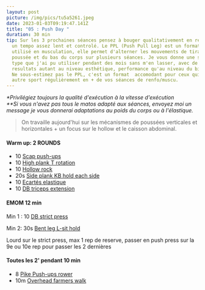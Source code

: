 ```yaml
---
layout: post
picture: /img/pics/tu5a5261.jpeg
date: 2023-01-03T09:19:47.141Z
title: "05 : Push Day "
duration: 30 min
tip: Sur les 3 prochaines séances pensez à bouger qualitativement en respectant
  un tempo assez lent et controlé. Le PPL (Push Pull Leg) est un format très
  utilisé en musculation, elle permet d'alterner les mouvements de tirage, de
  poussée et du bas du corps sur plusieurs séances. Je vous donne une semaine
  type que j'ai pu utiliser pendant des mois sans m'en lasser, avec de très bons
  resultats autant au niveau esthétique, performance qu'au niveau du bien-être.
  Ne sous-estimez pas le PPL, c'est un format  accomodant pour ceux qui font un
  autre sport régulièrement en + de vos séances de renfo/muscu.
---
```

*\*Privilégiez toujours la qualité d'exécution à la vitesse d'exécution*\
*\*\*Si vous n'avez pas tous le matos adapté aux séances, envoyez moi un message je vous donnerai adaptations au poids du corps ou à l'élastique.*

> On travaille aujourd'hui sur les mécanismes de poussées verticales et horizontales + un focus sur le hollow et le caisson abdominal. 

#### Warm up: 2 ROUNDS

* 10 [Scap push-ups](https://www.youtube.com/watch?v=huGj4aBk9C4)
* 10 [High plank T rotation ](https://www.youtube.com/watch?v=PxFjJKsFEOs)
* 10 [Hollow rock ](https://www.youtube.com/watch?v=6Qdh8qzxFY8)
* 20s [Side plank KB hold](https://www.youtube.com/watch?v=X33h4J-NKLA)[ each side ](https://www.youtube.com/watch?v=X33h4J-NKLA)
* 10 [Ecartés elastique](https://www.youtube.com/watch?v=MnDpmNYUjbc)
* 10 [DB triceps extension](https://www.youtube.com/shorts/RiWrzhmiyHw)

#### EMOM 12 min 

Min 1 : 10 [DB strict press](https://www.youtube.com/watch?v=22gQUcvcW1o) 

Min 2: 30s [Bent leg L-sit hold](https://www.youtube.com/watch?v=8oKfrnr9L5Y)

Lourd sur le strict press, max 1 rep de reserve, passer en push press sur la 9e ou 10e rep pour passer les 2 dernières

#### Toutes les 2' pendant 10 min

* 8 [Pike Push-ups rower](https://www.youtube.com/watch?v=Wi-30hLqyQc) 
* 10m [Overhead farmers walk ](https://www.youtube.com/watch?v=A1qx6m67T9A)